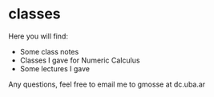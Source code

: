 # classes

Here you will find:
- Some class notes
- Classes I gave for Numeric Calculus
- Some lectures I gave


Any questions, feel free to email me to gmosse at dc.uba.ar
